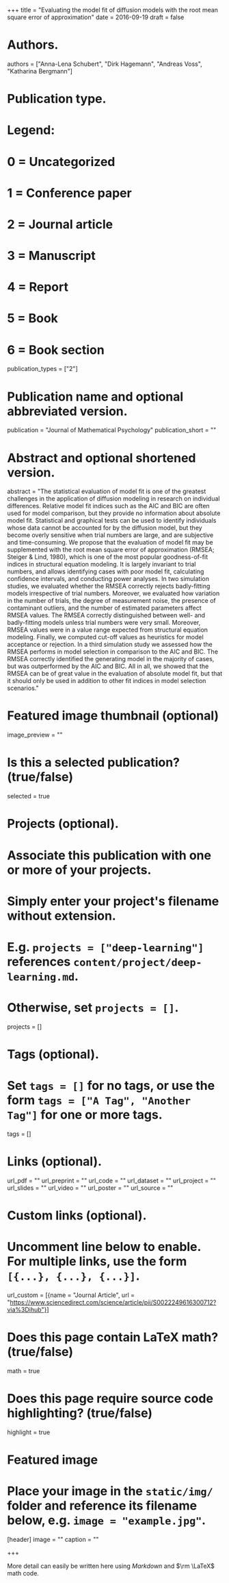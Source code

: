 +++
title = "Evaluating the model fit of diffusion models with the root mean square error of approximation"
date = 2016-09-19
draft = false

# Authors.
authors = ["Anna-Lena Schubert", "Dirk Hagemann", "Andreas Voss", "Katharina Bergmann"]

# Publication type.
# Legend:
# 0 = Uncategorized
# 1 = Conference paper
# 2 = Journal article
# 3 = Manuscript
# 4 = Report
# 5 = Book
# 6 = Book section
publication_types = ["2"]


# Publication name and optional abbreviated version.
publication = "Journal of Mathematical Psychology"
publication_short = ""

# Abstract and optional shortened version.
abstract = "The statistical evaluation of model fit is one of the greatest challenges in the application of diffusion modeling in research on individual differences. Relative model fit indices such as the AIC and BIC are often used for model comparison, but they provide no information about absolute model fit. Statistical and graphical tests can be used to identify individuals whose data cannot be accounted for by the diffusion model, but they become overly sensitive when trial numbers are large, and are subjective and time-consuming. We propose that the evaluation of model fit may be supplemented with the root mean square error of approximation (RMSEA; Steiger & Lind, 1980), which is one of the most popular goodness-of-fit indices in structural equation modeling. It is largely invariant to trial numbers, and allows identifying cases with poor model fit, calculating confidence intervals, and conducting power analyses. In two simulation studies, we evaluated whether the RMSEA correctly rejects badly-fitting models irrespective of trial numbers. Moreover, we evaluated how variation in the number of trials, the degree of measurement noise, the presence of contaminant outliers, and the number of estimated parameters affect RMSEA values. The RMSEA correctly distinguished between well- and badly-fitting models unless trial numbers were very small. Moreover, RMSEA values were in a value range expected from structural equation modeling. Finally, we computed cut-off values as heuristics for model acceptance or rejection. In a third simulation study we assessed how the RMSEA performs in model selection in comparison to the AIC and BIC. The RMSEA correctly identified the generating model in the majority of cases, but was outperformed by the AIC and BIC. All in all, we showed that the RMSEA can be of great value in the evaluation of absolute model fit, but that it should only be used in addition to other fit indices in model selection scenarios."

# Featured image thumbnail (optional)
image_preview = ""

# Is this a selected publication? (true/false)
selected = true

# Projects (optional).
#   Associate this publication with one or more of your projects.
#   Simply enter your project's filename without extension.
#   E.g. `projects = ["deep-learning"]` references `content/project/deep-learning.md`.
#   Otherwise, set `projects = []`.
projects = []

# Tags (optional).
#   Set `tags = []` for no tags, or use the form `tags = ["A Tag", "Another Tag"]` for one or more tags.
tags = []

# Links (optional).
url_pdf = ""
url_preprint = ""
url_code = ""
url_dataset = ""
url_project = ""
url_slides = ""
url_video = ""
url_poster = ""
url_source = ""

# Custom links (optional).
#   Uncomment line below to enable. For multiple links, use the form `[{...}, {...}, {...}]`.
url_custom = [{name = "Journal Article", url = "https://www.sciencedirect.com/science/article/pii/S0022249616300712?via%3Dihub"}]

# Does this page contain LaTeX math? (true/false)
math = true

# Does this page require source code highlighting? (true/false)
highlight = true

# Featured image
# Place your image in the `static/img/` folder and reference its filename below, e.g. `image = "example.jpg"`.
[header]
image = ""
caption = ""

+++

More detail can easily be written here using *Markdown* and $\rm \LaTeX$ math code.

